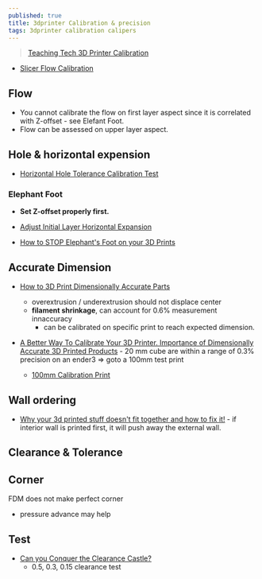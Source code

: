 ```yaml
---
published: true
title: 3dprinter Calibration & precision
tags: 3dprinter calibration calipers
---
```

> [Teaching Tech 3D Printer Calibration](https://teachingtechyt.github.io/calibration.html)

- [Slicer Flow Calibration](https://teachingtechyt.github.io/calibration.html#flow)

## Flow

- You cannot calibrate the flow on first layer aspect since it is correlated with Z-offset - see Elefant Foot.
- Flow can be assessed on upper layer aspect.

## Hole & horizontal expension

- [Horizontal Hole Tolerance Calibration Test](https://www.thingiverse.com/thing:4772939)

### Elephant Foot
- **Set Z-offset properly first.**

- [Adjust Initial Layer Horizontal Expansion](https://my3dlife.com/how-to-fix-elephants-foot-on-a-3d-printer-simple-guide/)
- [How to STOP Elephant's Foot on your 3D Prints](https://www.youtube.com/watch?v=zlgR3rHg4p8)


## Accurate Dimension

- [How to 3D Print Dimensionally Accurate Parts](https://www.youtube.com/watch?v=0dFThbwAx2Y)
	- overextrusion / underextrusion should not displace center
    - **filament shrinkage**, can account for 0.6% measurement innaccuracy
    	- can be calibrated on specific print to reach expected dimension.
    
- [A Better Way To Calibrate Your 3D Printer. Importance of Dimensionally Accurate 3D Printed Products](https://www.youtube.com/watch?v=lYmFXrmC5p0) - 20 mm cube are within a range of 0.3% precision on an ender3 => goto a 100mm test print
	- [100mm Calibration Print](https://www.thingiverse.com/thing:5020524)

## Wall ordering

- [Why your 3d printed stuff doesn't fit together and how to fix it!](https://www.youtube.com/watch?v=yzPqBt2SrcE) - if interior wall is printed first, it will push away the external wall.

## Clearance & Tolerance

## Corner

FDM does not make perfect corner

- pressure advance may help

## Test
- [Can you Conquer the Clearance Castle?](https://www.youtube.com/watch?v=hueVDUQUQng)
	- 0.5, 0.3, 0.15 clearance test
